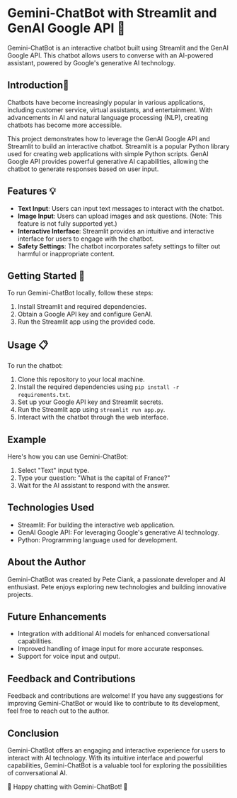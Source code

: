 # Gemini-ChatBot with Streamlit and GenAI Google API 🤖

Gemini-ChatBot is an interactive chatbot built using Streamlit and the GenAI Google API. This chatbot allows users to converse with an AI-powered assistant, powered by Google's generative AI technology.

## Introduction🚀
Chatbots have become increasingly popular in various applications, including customer service, virtual assistants, and entertainment. With advancements in AI and natural language processing (NLP), creating chatbots has become more accessible.

This project demonstrates how to leverage the GenAI Google API and Streamlit to build an interactive chatbot. Streamlit is a popular Python library used for creating web applications with simple Python scripts. GenAI Google API provides powerful generative AI capabilities, allowing the chatbot to generate responses based on user input.

## Features 💡
- **Text Input**: Users can input text messages to interact with the chatbot.
- **Image Input**: Users can upload images and ask questions. (Note: This feature is not fully supported yet.)
- **Interactive Interface**: Streamlit provides an intuitive and interactive interface for users to engage with the chatbot.
- **Safety Settings**: The chatbot incorporates safety settings to filter out harmful or inappropriate content.

## Getting Started 🏁

To run Gemini-ChatBot locally, follow these steps:

1. Install Streamlit and required dependencies.
2. Obtain a Google API key and configure GenAI.
3. Run the Streamlit app using the provided code.

## Usage 📋

To run the chatbot:

1. Clone this repository to your local machine.
2. Install the required dependencies using `pip install -r requirements.txt`.
3. Set up your Google API key and Streamlit secrets.
4. Run the Streamlit app using `streamlit run app.py`.
5. Interact with the chatbot through the web interface.

## Example

Here's how you can use Gemini-ChatBot:

1. Select "Text" input type.
2. Type your question: "What is the capital of France?"
3. Wait for the AI assistant to respond with the answer.

## Technologies Used

- Streamlit: For building the interactive web application.
- GenAI Google API: For leveraging Google's generative AI technology.
- Python: Programming language used for development.

## About the Author

Gemini-ChatBot was created by Pete Ciank, a passionate developer and AI enthusiast. Pete enjoys exploring new technologies and building innovative projects.

## Future Enhancements

- Integration with additional AI models for enhanced conversational capabilities.
- Improved handling of image input for more accurate responses.
- Support for voice input and output.

## Feedback and Contributions

Feedback and contributions are welcome! If you have any suggestions for improving Gemini-ChatBot or would like to contribute to its development, feel free to reach out to the author.

## Conclusion

Gemini-ChatBot offers an engaging and interactive experience for users to interact with AI technology. With its intuitive interface and powerful capabilities, Gemini-ChatBot is a valuable tool for exploring the possibilities of conversational AI.

🤖 Happy chatting with Gemini-ChatBot! 🚀
